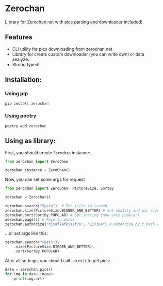 # Zerochan

Library for Zerochan.net with pics parsing and downloader included!

## Features
* CLI utility for pics downloading from zerochan.net
* Library for create custom downloader (you can write own) or data analyze.
* Strong typed!

## Installation:

### Using pip
`pip install zerochan`
### Using poetry
`poetry add zerochan`

## Using as library: 

First, you should create `Zerochan` instance:
```python
from zerochan import ZeroChan

zerochan_instance = ZeroChan()
```

Now, you can set some args for request

```python
from zerochan import ZeroChan, PictureSize, SortBy

zerochan = ZeroChan()

zerochan.search("Spain")  # Set title to search
zerochan.size(PictureSize.BIGGER_AND_BETTER) # Set quality and pic size
zerochan.sort(SortBy.POPULAR) # Set sorting (now only popular)
zerochan.page(1) # Page to parse
zerochan.authorize("hjsaf7afkjsaf78", "127364") # Authorize by z_hash and z_id in cookies
```

...or set args like this:

```python
zerochan.search("Spain")\
    .size(PictureSize.BIGGER_AND_BETTER)\
    .sort(SortBy.POPULAR)
```

After all settings, you should call `.pics()` to get pics:

```python
data = zerochan.pics()
for img in data.images:
    print(img.url)
```